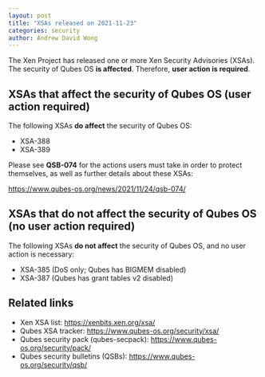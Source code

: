 ```yaml
---
layout: post
title: "XSAs released on 2021-11-23"
categories: security
author: Andrew David Wong
---
```


The Xen Project has released one or more Xen Security Advisories (XSAs).
The security of Qubes OS **is affected**.
Therefore, **user action is required**.


XSAs that affect the security of Qubes OS (user action required)
----------------------------------------------------------------

The following XSAs **do affect** the security of Qubes OS:

- XSA-388
- XSA-389

Please see **QSB-074** for the actions users must take in order to
protect themselves, as well as further details about these XSAs:

<https://www.qubes-os.org/news/2021/11/24/qsb-074/>


XSAs that do not affect the security of Qubes OS (no user action required)
--------------------------------------------------------------------------

The following XSAs **do not affect** the security of Qubes OS, and no
user action is necessary:

- XSA-385 (DoS only; Qubes has BIGMEM disabled)
- XSA-387 (Qubes has grant tables v2 disabled)


Related links
-------------

- Xen XSA list: <https://xenbits.xen.org/xsa/>
- Qubes XSA tracker: <https://www.qubes-os.org/security/xsa/>
- Qubes security pack (qubes-secpack): <https://www.qubes-os.org/security/pack/>
- Qubes security bulletins (QSBs): <https://www.qubes-os.org/security/qsb/>

